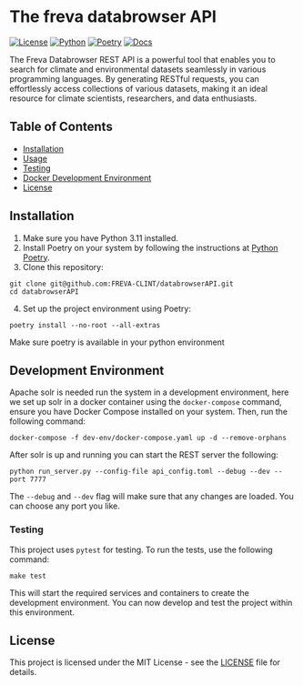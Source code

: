 # The freva databrowser API

[![License](https://img.shields.io/badge/License-BSD-purple.svg)](LICENSE)
[![Python](https://img.shields.io/badge/python-3.11-purple.svg)](https://www.python.org/downloads/release/python-311/)
[![Poetry](https://img.shields.io/badge/poetry-1.5.1-purple)](https://python-poetry.org/)
[![Docs](https://img.shields.io/badge/API-Doc-green.svg)](https://freva-clint.github.io/databrowserAPI)

The Freva Databrowser REST API is a powerful tool that enables you to search
for climate and environmental datasets seamlessly in various programming
languages. By generating RESTful requests, you can effortlessly access
collections of various datasets, making it an ideal resource for climate
scientists, researchers, and data enthusiasts.

## Table of Contents

- [Installation](#installation)
- [Usage](#usage)
- [Testing](#testing)
- [Docker Development Environment](#docker-development-environment)
- [License](#license)

## Installation

1. Make sure you have Python 3.11 installed.
2. Install Poetry on your system by following the instructions at [Python Poetry](https://python-poetry.org/).
3. Clone this repository:

```console
git clone git@github.com:FREVA-CLINT/databrowserAPI.git
cd databrowserAPI
```

4. Set up the project environment using Poetry:

```console
poetry install --no-root --all-extras
```

Make sure poetry is available in your python environment

## Development Environment
Apache solr is needed run the system in a development environment, here we
set up solr in a docker container using the `docker-compose` command, ensure
you have Docker Compose installed on your system.
Then, run the following command:

```console
docker-compose -f dev-env/docker-compose.yaml up -d --remove-orphans
```

After solr is up and running you can start the REST server the following:

```console
python run_server.py --config-file api_config.toml --debug --dev --port 7777
```

The ``--debug`` and ``--dev`` flag will make sure that any changes are loaded.
You can choose any port you like.

### Testing

This project uses `pytest` for testing. To run the tests, use the following command:

```console
make test
```

This will start the required services and containers to create the development environment. You can now develop and test the project within this environment.

## License

This project is licensed under the MIT License - see the [LICENSE](LICENSE) file for details.
